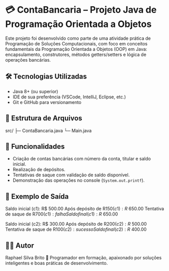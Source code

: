 # 💳 ContaBancaria – Projeto Java de Programação Orientada a Objetos

Este projeto foi desenvolvido como parte de uma atividade prática de Programação de Soluções Computacionais, com foco em conceitos fundamentais da Programação Orientada a Objetos (OOP) em Java: encapsulamento, construtores, métodos getters/setters e lógica de operações bancárias.

## 🛠️ Tecnologias Utilizadas

- Java 8+ (ou superior)
- IDE de sua preferência (VSCode, IntelliJ, Eclipse, etc.)
- Git e GitHub para versionamento

## 📁 Estrutura de Arquivos

src/
├─ ContaBancaria.java
└─ Main.java

## 🧠 Funcionalidades

- Criação de contas bancárias com número da conta, titular e saldo inicial.
- Realização de depósitos.
- Tentativas de saque com validação de saldo disponível.
- Demonstração das operações no console (`System.out.printf`).

## 📌 Exemplo de Saída

Saldo inicial (c1): R$ 500.00 
Após depósito de R$150 (c1): R$ 650.00 
Tentativa de saque de R$700 (c1): falha 
Saldo final (c1): R$ 650.00 

Saldo inicial (c2): R$ 300.00 
Após depósito de R$200 (c2): R$ 500.00 
Tentativa de saque de R$100 (c2): sucesso 
Saldo final (c2): R$ 400.00 


## 🧑‍💻 Autor

Raphael Silva Brito
📍 Programador em formação, apaixonado por soluções inteligentes e boas práticas de desenvolvimento.
